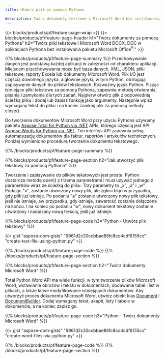 ```yaml
---
title: Utwórz plik za pomocą Pythona 

description: Twórz dokumenty tekstowe i Microsoft Word bez instalowania pakietu Microsoft Office 
---
```


{{< blocks/products/pf/feature-page-wrap >}}
{{< blocks/products/pf/feature-page-header h1="Twórz dokumenty za pomocą Pythona" h2="Twórz pliki tekstowe i Microsoft Word DOCX, DOC w aplikacjach Pythona bez instalowania pakietu Microsoft Office<sup>&reg;</sup>." >}}

{{% blocks/products/pf/feature-page-summary %}}
Przechowywanie danych jest podstawą każdej aplikacji w zależności od charakteru aplikacji. Miejscem przechowywania może być baza danych, XML, JSON, pliki tekstowe, raporty Excela lub dokumenty Microsoft Word. Plik I/O jest częścią dowolnego języka, a głównie języki, w tym Python, obsługują zapisywanie danych do plików tekstowych. Rozważmy język Python. Pisząc istniejące pliki tekstowe za pomocą Pythona, zapewnia metodę otwierania, pisania i zamykania dla tych zadań. Najpierw otwórz plik z odpowiednią ścieżką pliku i dodaj lub zapisz funkcję jako argumenty. Następnie wpisz wymagany tekst do pliku i na koniec zamknij plik za pomocą metody close(). 

Do tworzenia dokumentów Microsoft Word przy użyciu Pythona używamy pakietu [Aspose.Total for Python via .NET](https://products.aspose.com/total/python-net/) APIs, którego częścią jest API [Aspose.Words for Python via .NET](https://products.aspose.com/words/python-net/). Ten interfejs API zapewnia pełną automatyzację dokumentów dla faktur, raportów i artykułów technicznych. Poniżej wymieniono procedurę tworzenia dokumentu tekstowego.

{{% /blocks/products/pf/feature-page-summary  %}}

{{% blocks/products/pf/feature-page-section  h2="Jak utworzyć plik tekstowy za pomocą Pythona" %}}

Tworzenie i zapisywanie do plików tekstowych jest proste. Python dostarcza metodę open() z trzema parametrami i musi używać jednego z parametrów wraz ze ścieżką do pliku. Trzy parametry to „x”, „a” i „w”. Podając "x", zostanie utworzony nowy plik, ale zgłosi błąd w przypadku, gdy plik już istnieje. Po podaniu "a" zostanie utworzony nowy plik tekstowy, jeśli nie istnieje, aw przypadku, gdy istnieje, zawartość zostanie dołączona na końcu. I na koniec po podaniu "w", nowy dokument tekstowy zostanie utworzony i nadpisany nową treścią, jeśli już istnieje.

{{% blocks/products/pf/feature-page-code h3="Python - Utwórz plik tekstowy" %}}

{{< gist "aspose-com-gists" "6961d2c30ccbbae86fc8cc4cdf8155cc" "create-text-file-using-python.py" >}}

{{% /blocks/products/pf/feature-page-code  %}}
{{% /blocks/products/pf/feature-page-section %}}

{{% blocks/products/pf/feature-page-section  h2="Twórz dokumenty Microsoft Word" %}}

Total Python Word API ma wiele funkcji, w tym tworzenie plików Microsoft Word, wstawianie obrazów i tekstu w dokumentach, dodawanie tabel i list w plikach, a także łatwe modyfikowanie istniejących dokumentów. Aby utworzyć proces dokumentu Microsoft Word, utwórz obiekt klas [Document](https://reference.aspose.com/words/python-net/aspose.words/document/) i [DocumentBuilder](https://reference.aspose.com/words/python-net/aspose.words/documentbuilder/). Dodaj wymagany tekst, akapit, listy i tabele w dokumencie, a na koniec zapisz go.

{{% blocks/products/pf/feature-page-code h3="Python - Twórz dokumenty Microsoft Word" %}}

{{< gist "aspose-com-gists" "6961d2c30ccbbae86fc8cc4cdf8155cc" "create-word-files-via-python.py" >}}

{{% /blocks/products/pf/feature-page-code  %}}
{{% /blocks/products/pf/feature-page-section %}}